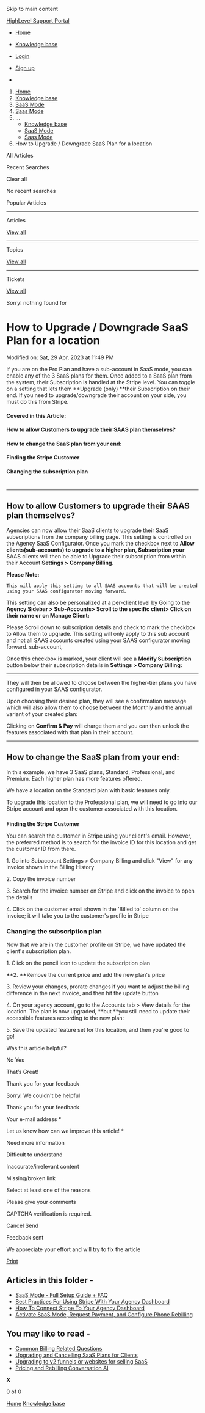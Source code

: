 Skip to main content

[ HighLevel Support Portal ](https://help.gohighlevel.com)

  * [ Home ](/support/home)
  * [ Knowledge base ](/support/solutions)

  * [Login](/support/login)
  * [Sign up](/support/signup)
  * 

  1. [Home](/support/home)
  2. [Knowledge base](/support/solutions)
  3. [SaaS Mode](/support/solutions/48000453216)
  4. [Saas Mode](/support/solutions/folders/48000676654)
  5. ... 
     * [Knowledge base](/support/solutions)
     * [SaaS Mode](/support/solutions/48000453216)
     * [Saas Mode](/support/solutions/folders/48000676654)
  6. How to Upgrade / Downgrade SaaS Plan for a location

All  Articles 

Recent Searches

Clear all

No recent searches

Popular Articles

* * *

Articles

[View all](/support/search/solutions)

* * *

Topics

[View all](/support/search/topics)

* * *

Tickets

[View all](/support/search/tickets)

Sorry! nothing found for   

# How to Upgrade / Downgrade SaaS Plan for a location

Modified on: Sat, 29 Apr, 2023 at 11:49 PM

If you are on the Pro Plan and have a sub-account in SaaS mode, you can enable any of the 3 SaaS plans for them. Once added to a SaaS plan from the system, their Subscription is handled at the Stripe level. You can toggle on a setting that lets them **Upgrade (only)  **their Subscription on their end. If you need to upgrade/downgrade their account on your side, you must do this from Stripe.

#### **Covered in this Article:**

#### **How to allow Customers to upgrade their SAAS plan themselves?**

#### **How to change the SaaS plan from your end:**

#### Finding the Stripe Customer

#### Changing the subscription plan

#   

* * *

## **How to allow Customers to upgrade their SAAS plan themselves?**

Agencies can now allow their SaaS clients to upgrade their SaaS subscriptions from the company billing page. This setting is controlled on the Agency SaaS Configurator. Once you mark the checkbox next to **Allow clients(sub-accounts) to upgrade to a higher plan, Subscription your** SAAS clients will then be able to Upgrade their subscription from within their Account **Settings > Company Billing.**

**Please Note:**

    This will apply this setting to all SAAS accounts that will be created using your SAAS configurator moving forward.

This setting can also be personalized at a per-client level by Going to the **Agency Sidebar > Sub-Accounts> Scroll to the specific client> Click on their name or on Manage Client:**  
  
Please Scroll down to subscription details and check to mark the checkbox to Allow them to upgrade. This setting will only apply to this sub account and not all SAAS accounts created using your SAAS configurator moving forward. sub-account,  

Once this checkbox is marked, your client will see a **Modify Subscription** button below their subscription details in **Settings > Company Billing:**

****

They will then be allowed to choose between the higher-tier plans you have configured in your SAAS configurator.

Upon choosing their desired plan, they will see a confirmation message which will also allow them to choose between the Monthly and the annual variant of your created plan:  

Clicking on **Confirm & Pay** will charge them and you can then unlock the features associated with that plan in their account.  

* * *

## **How to change the SaaS plan from your end:**

In this example, we have 3 SaaS plans, Standard, Professional, and Premium. Each higher plan has more features offered.

We have a location on the Standard plan with basic features only.

To upgrade this location to the Professional plan, we will need to go into our Stripe account and open the customer associated with this location.

###   
**Finding the Stripe Customer**

You can search the customer in Stripe using your client's email. However, the preferred method is to search for the invoice ID for this location and get the customer ID from there.

1\. Go into Subaccount Settings > Company Billing and click "View" for any invoice shown in the Billing History

2\. Copy the invoice number

3\. Search for the invoice number on Stripe and click on the invoice to open the details

4\. Click on the customer email shown in the 'Billed to' column on the invoice; it will take you to the customer's profile in Stripe

### **Changing the subscription plan**

Now that we are in the customer profile on Stripe, we have updated the client's subscription plan.

1\. Click on the pencil icon to update the subscription plan

**2.  **Remove the current price and add the new plan's price

3\. Review your changes, prorate changes if you want to adjust the billing difference in the next invoice, and then hit the update button

4\. On your agency account, go to the Accounts tab > View details for the location. The plan is now upgraded, **but  **you still need to update their accessible features according to the new plan:

5\. Save the updated feature set for this location, and then you're good to go!

Was this article helpful?

No  Yes 

That’s Great!

Thank you for your feedback

Sorry! We couldn't be helpful

Thank you for your feedback

Your e-mail address *

Let us know how can we improve this article! *

Need more information 

Difficult to understand 

Inaccurate/irrelevant content 

Missing/broken link 

Select at least one of the reasons 

Please give your comments 

CAPTCHA verification is required. 

Cancel  Send 

Feedback sent

We appreciate your effort and will try to fix the article

[Print](javascript:print\(\))

## Articles in this folder -

  * [SaaS Mode - Full Setup Guide + FAQ](/support/solutions/articles/48001184920-saas-mode-full-setup-guide-faq)
  * [Best Practices For Using Stripe With Your Agency Dashboard](/support/solutions/articles/48001171909-best-practices-for-using-stripe-with-your-agency-dashboard)
  * [How To Connect Stripe To Your Agency Dashboard](/support/solutions/articles/48001171910-how-to-connect-stripe-to-your-agency-dashboard)
  * [Activate SaaS Mode, Request Payment, and Configure Phone Rebilling](/support/solutions/articles/48001177740-activate-saas-mode-request-payment-and-configure-phone-rebilling)

## You may like to read -

  * [Common Billing Related Questions](/support/solutions/articles/48001208376-common-billing-related-questions)
  * [Upgrading and Cancelling SaaS Plans for Clients](/support/solutions/articles/155000001979-upgrading-and-cancelling-saas-plans-for-clients)
  * [Upgrading to v2 funnels or websites for selling SaaS](/support/solutions/articles/48001210773-upgrading-to-v2-funnels-or-websites-for-selling-saas)
  * [Pricing and Rebilling Conversation AI](/support/solutions/articles/155000001357-pricing-and-rebilling-conversation-ai)

**X**

0 of 0 []()

[Home](/support/home) [Knowledge base](/support/solutions)
